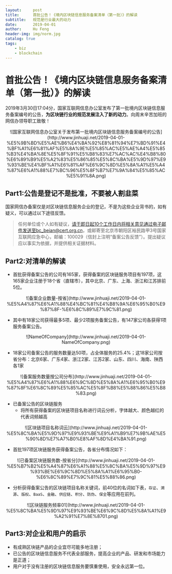 ```yaml
---
layout:     post
title:      首批公告！《境内区块链信息服务备案清单（第一批）》的解读
subtitle:   规范是行业最大的动力
date:       2019-04-01
author:     Hu Feng
header-img: img/norm.jpg
catalog: true
tags:
    - biz
    - blockchain
---
```


# 首批公告！《境内区块链信息服务备案清单（第一批）》的解读

2019年3月30日17:04分，国家互联网信息办公室发布了第一批境内区块链信息服务备案编号的公告，**为区块链行业的规范发展注入了新的动力**。向周末辛苦加班的网信办领导职工致敬！

<div align=center>![国家互联网信息办公室关于发布第一批境内区块链信息服务备案编号的公告](http://www.jinhuaji.net/2019-04-01-%E5%9B%BD%E5%AE%B6%E4%BA%92%E8%81%94%E7%BD%91%E4%BF%A1%E6%81%AF%E5%8A%9E%E5%85%AC%E5%AE%A4%E5%85%B3%E4%BA%8E%E5%8F%91%E5%B8%83%E7%AC%AC%E4%B8%80%E6%89%B9%E5%A2%83%E5%86%85%E5%8C%BA%E5%9D%97%E9%93%BE%E4%BF%A1%E6%81%AF%E6%9C%8D%E5%8A%A1%E5%A4%87%E6%A1%88%E7%BC%96%E5%8F%B7%E7%9A%84%E5%85%AC%E5%91%8A.png)</div>

## Part1:公告是登记不是批准，不要被人割韭菜

国家网信办备案仅是对区块链信息服务企业的登记，不是为这些企业背书的，如有疑义，可以通过以下途径反馈。

> 任何单位或个人如有疑议，请于即日起10个工作日内将相关意见通过电子邮件发送至bc_beian@cert.org.cn，或邮寄至北京市朝阳区裕民路甲3号国家互联网应急中心，邮编：100029（信封上注明“备案公告反馈”）。提出疑议应以事实为依据，并提供相关证据材料。

## Part2:对清单的解读
- 首批获得备案公告的公司有165家，获得备案的区块链服务项目有197项，这165家企业注册于18个省（直辖市），其中北京、广东、上海、浙江和江苏排前5位。

<center>![备案企业数量-按省](http://www.jinhuaji.net/2019-04-01-%E5%A4%87%E6%A1%88%E4%BC%81%E4%B8%9A%E6%95%B0%E9%87%8F-%E6%8C%89%E7%9C%81.png)</center> 

- 其中有18家公司获得最多5项、最少2项服务备案公告，有147家公司各获得1项服务备案公告。
<center>![NameOfCompany](http://www.jinhuaji.net/2019-04-01-NameOfCompany.png)</center> 

- 18家公司备案公告的服务数量达50项，占全体服务的25.4%；这18家公司按省分布：北京6家、广东4家、浙江2家、江苏2家、山东、四川、海南、陕西各1家
<center>![备案服务数量按公司分布](http://www.jinhuaji.net/2019-04-01-%E5%A4%87%E6%A1%88%E6%9C%8D%E5%8A%A1%E6%95%B0%E9%87%8F%E6%8C%89%E5%85%AC%E5%8F%B8%E5%88%86%E5%B8%83.png)</center> 

- 已备案公告的区块链服务
    - 将所有获得备案的区块链项目名称进行词云分析，字体越大、颜色越红的代表词频越高

<center>![区块链项目名称词云](http://www.jinhuaji.net/2019-04-01-%E5%8C%BA%E5%9D%97%E9%93%BE%E9%A1%B9%E7%9B%AE%E5%90%8D%E7%A7%B0%E8%AF%8D%E4%BA%91.png)</center> 

- 首批197项区块链服务获得备案公告，各省分布情况如下：

<center>![已备案区块链服务数-按省分](http://www.jinhuaji.net/2019-04-01-%E5%B7%B2%E5%A4%87%E6%A1%88%E5%8C%BA%E5%9D%97%E9%93%BE%E6%9C%8D%E5%8A%A1%E6%95%B0-%E6%8C%89%E7%9C%81%E5%88%86.png)</center> 

- 分析获得备案公告的区块链项目名称关键词，前40位的名词如下表，`存证`、`溯源`、`版权`、`BaaS`、`金融`、`供应链`、`积分`、`防伪`、`保全`等应用在前列。

<center>![区块链服务频率01](http://www.jinhuaji.net/2019-04-01-%E5%8C%BA%E5%9D%97%E9%93%BE%E6%9C%8D%E5%8A%A1%E9%A2%91%E7%8E%8701.png)</center> 

## Part3:对企业和用户的启示

- 有成熟区块链产品的企业宜尽可能多地注册；
- 已公告的区块链信息服务不代表全部服务，提高企业的产品、研发和市场能力是正道；
- 用户对于没有注册的区块链信息服务要慎重使用，安全永远第一位。

